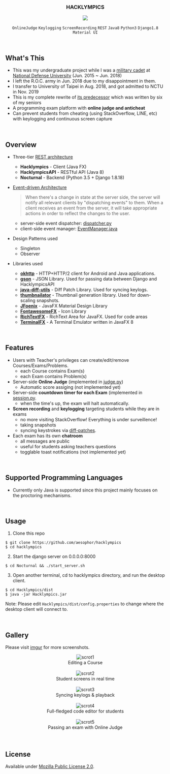<div align="center">
<h3>HACKLYMPICS</h3>
<img src="https://github.com/aesophor/Hacklympics/raw/master/.meta/Dashboard.png">

`OnlineJudge` `Keylogging` `ScreenRecording` `REST` `Java8` `Python3` `Django1.8` `Material UI`
</div>

<br>

## What's This
* This was my undergraduate project while I was a [military cadet](https://en.wikipedia.org/wiki/Cadet) at [National Defense University](https://zh.wikipedia.org/wiki/%E5%9C%8B%E9%98%B2%E5%A4%A7%E5%AD%B8_(%E4%B8%AD%E8%8F%AF%E6%B0%91%E5%9C%8B)) (Jun. 2015 ~ Jun. 2018)
* I left the R.O.C. army in Jun. 2018 due to my disappointment in them.
* I transfer to University of Taipei in Aug. 2018, and got admitted to NCTU in Nov. 2019
* This is my complete rewrite of [its predecessor](https://github.com/Max-Projects) which was written by six of my seniors
* A programming exam platform with **online judge and anticheat**
* Can prevent students from cheating (using StackOverflow, LINE, etc) with keylogging and continuous screen capture

<br>

## Overview
* Three-tier [REST architecture](https://en.wikipedia.org/wiki/Representational_state_transfer)
  - **Hacklympics** - Client (Java FX)    
  - **HacklympicsAPI** - RESTful API (Java 8)    
  - **Nocturnal** - Backend (Python 3.5 + Django 1.8.18)    

* [Event-driven Architecture](https://en.wikipedia.org/wiki/Event-driven_architecture)    
  > When there's a change in state at the server side, the server will notify all relevant clients by "dispatching events" to them.
  When a client receives an event from the server, it will take appropriate actions in order to reflect the changes to the user.    
  - server-side event dispatcher: [dispatcher.py](https://github.com/aesophor/hacklympics/blob/master/Nocturnal/hacklympics/events/dispatcher.py)    
  - client-side event manager: [EventManager.java](https://github.com/aesophor/hacklympics/blob/master/HacklympicsAPI/src/com/hacklympics/api/event/EventManager.java)     

* Design Patterns used
  - Singleton    
  - Observer    

* Libraries used
  - **[okhttp](https://github.com/square/okhttp)** - HTTP+HTTP/2 client for Android and Java applications.    
  - **[gson](https://github.com/google/gson)** -  JSON Library. Used for passing data between Django and HacklympicsAPI    
  -  **[java-diff-utils](https://code.google.com/archive/p/java-diff-utils/#!)** - Diff Patch Library. Used for syncing keylogs.    
  -  **[thumbnailator](https://github.com/coobird/thumbnailator)** - Thumbnail generation library. Used for down-scaling snapshots.    
  - **[JFoenix](https://github.com/jfoenixadmin/JFoenix)** - JavaFX Material Design Library    
  - **[FontawesomeFX](https://bitbucket.org/Jerady/fontawesomefx)** - Icon Library    
  - **[RichTextFX](https://github.com/FXMisc/RichTextFX)** - RichText Area for JavaFX. Used for code areas    
  - **[TerminalFX](https://github.com/javaterminal/TerminalFX)** - A Terminal Emulator written in JavaFX 8    

<br>

## Features
* Users with Teacher's privileges can create/edit/remove Courses/Exams/Problems.
  * each Course contains Exam(s)
  * each Exam contains Problem(s)
* Server-side **Online Judge** (implemented in  [judge.py](https://github.com/aesophor/Hacklympics/blob/master/Nocturnal/hacklympics/judge.py))
  * Automatic score assiging (not implemented yet)
* Server-side **countdown timer for each Exam** (implemented in [session.py](https://github.com/aesophor/Hacklympics/blob/9b3166e13aca28ca29bd304db087336081c48a45/Nocturnal/hacklympics/sessions.py#L85).
  * when the time's up, the exam will halt automatically.
* **Screen recording** and **keylogging** targeting students while they are in exams
  * no more visiting StackOverflow! Everything is under surveillence!
  * taking snapshots
  * syncing keystrokes via [diff-patches](https://github.com/aesophor/Hacklympics/blob/master/Hacklympics/src/com/hacklympics/common/code).
* Each exam has its own **chatroom**
  *  all messages are public
  * useful for students asking teachers questions
  * togglable toast notifications (not implemented yet)

<br>

## Supported Programming Languages
* Currently only Java is supported since this project mainly focuses on the proctoring mechanisms.

<br>

## Usage
1. Clone this repo
```
$ git clone https://github.com/aesophor/hacklympics
$ cd hacklympics
```

2. Start the django server on 0.0.0.0:8000
```
$ cd Nocturnal && ./start_server.sh
```

3. Open another terminal, cd to hacklympics directory, and run the desktop client.
```
$ cd Hacklympics/dist
$ java -jar Hacklympics.jar
```

Note: Please edit `Hacklympics/dist/config.properties` to change where the desktop client will connect to.

<br>

## Gallery
Please visit [imgur](https://imgur.com/a/wuw9Yaa) for more screenshots.
<div align="center">
    <img src="https://github.com/aesophor/Hacklympics/raw/master/.meta/teacher/EditMaterials - Course.png" alt="scrot1"><br>Editing a Course
    <br><br>
    <img src="https://github.com/aesophor/Hacklympics/raw/master/.meta/teacher/Proctor - Snapshots.png" alt="scrot2"><br>Student screens in real time
    <br><br>
    <img src="https://github.com/aesophor/Hacklympics/raw/master/.meta/teacher/Proctor - Keystrokes.png" alt="scrot3"><br>Syncing keylogs & playback
    <br><br>
    <img src="https://github.com/aesophor/Hacklympics/raw/master/.meta/student/TakeExam - Code.png" alt="scrot4"><br>Full-fledged code editor for students
    <br><br>
    <img src="https://github.com/aesophor/Hacklympics/raw/master/.meta/student/TakeExam - OnlineJudge.png" alt="scrot5"><br>Passing an exam with Online Judge
    <br><br>

</div>

<br>

## License
Available under [Mozilla Public License 2.0](https://github.com/aesophor/hacklympics/blob/master/LICENSE).
